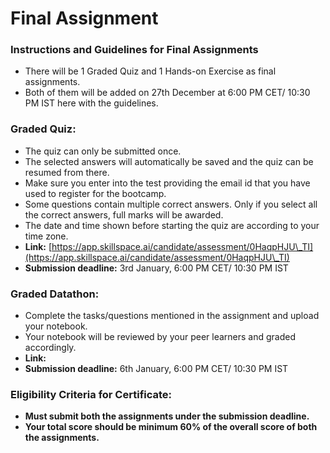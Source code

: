 # Final Assignment

### Instructions and Guidelines for Final Assignments

* There will be 1 Graded Quiz and 1 Hands-on Exercise as final assignments.&#x20;
* Both of them will be added on 27th December at 6:00 PM CET/ 10:30 PM IST here with the guidelines.

### Graded Quiz:

* The quiz can only be submitted once.
* The selected answers will automatically be saved and the quiz can be resumed from there.&#x20;
* Make sure you enter into the test providing the email id that you have used to register for the bootcamp.
* Some questions contain multiple correct answers. Only if you select all the correct answers, full marks will be awarded.
* The date and time shown before starting the quiz are according to your time zone.
* **Link:** [https://app.skillspace.ai/candidate/assessment/0HaqpHJU\_TI](https://app.skillspace.ai/candidate/assessment/0HaqpHJU\_TI)
* **Submission deadline:** 3rd January, 6:00 PM CET/ 10:30 PM IST

### Graded Datathon:

* Complete the tasks/questions mentioned in the assignment and upload your notebook.&#x20;
* Your notebook will be reviewed by your peer learners and graded accordingly.
* **Link:**&#x20;
* **Submission deadline:** 6th January, 6:00 PM CET/ 10:30 PM IST

### Eligibility Criteria for Certificate:&#x20;

* **Must submit both the assignments under the submission deadline.**
* **Your total score should be minimum 60% of the overall score of both the assignments.**
